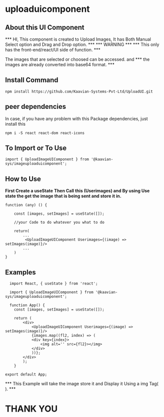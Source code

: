 # uploaduicomponent

## About this UI Component

*** HI, This component is created to Upload Images, It has Both Manual Select option and Drag and Drop option. ***
*** WARNING ***
*** This only has the front-end/react/UI side of function. ***

The images that are selected or choosed can be accessed. and *** the images are already converted into base64 format. ***

## Install Command

``` npm install https://github.com/Kaavian-Systems-Pvt-Ltd/UploadUI.git ```

## peer dependencies

In case, if you have any problem with this Package dependencies, just install this

``` npm i -S react react-dom react-icons ```

## To Import or To Use

```import { UploadImageUIComponent } from '@kaavian-sys/imageuploaduicomponent';```

## How to Use

**First Create a useState**
**Then Call this (Userimages) and By using Use state the get the image that is being sent and store it in.**

```
function (any) () {

    const [images, setImages] = useState([]);

    //your Code to do whatever you what to do

    return(
        ...
         <UploadImageUIComponent Userimages={(image) => setImages(image)}/> 
        ...
    )
}

```

## Examples 

```
  import React, { useState } from 'react';

  import { UploadImageUIComponent } from '@kaavian-sys/imageuploaduicomponent';

  function App() {
    const [images, setImages] = useState([]);

    return (
        <div>
            <UploadImageUIComponent Userimages={(image) => setImages(image)}/>
            {images.map((fl2, index) => (
            <div key={index}>
                <img alt='' src={fl2}></img>
            </div>
            ))};
        </div>
        );
    }

export default App;
```

*** This Example will take the image store it and Display it Using a img Tag( <img></img> ). ***



#                                                         THANK YOU




